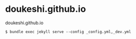 # doukeshi.github.io
doukeshi.github.io

```
$ bundle exec jekyll serve --config _config.yml,_dev.yml
```
